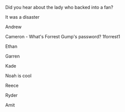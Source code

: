 Did you hear about the lady who backed into a fan?

It was a disaster


Andrew

Cameron - What's Forrest Gump's password? 1forrest1

Ethan

Garren

Kade

Noah is cool

Reece

Ryder

Amit
